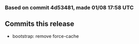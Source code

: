 ### Based on commit 4d53481, made 01/08 17:58 UTC
## Commits this release
  - bootstrap: remove force-cache